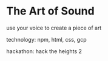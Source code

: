 # The Art of Sound
use your voice to create a piece of art 

technology: npm, html, css, gcp

hackathon: hack the heights 2

